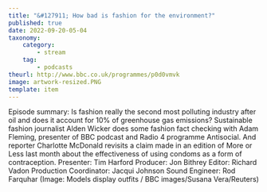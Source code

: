 ```yaml
---
title: "&#127911; How bad is fashion for the environment?"
published: true
date: 2022-09-20-05-04
taxonomy:
    category:
        - stream
    tag:
        - podcasts
theurl: http://www.bbc.co.uk/programmes/p0d0vmvk
image: artwork-resized.PNG
template: item
---
```


Episode summary: Is fashion really the second most polluting industry after oil and does it account for 10% of greenhouse gas emissions? Sustainable fashion journalist Alden Wicker does some fashion fact checking with Adam Fleming, presenter of BBC podcast and Radio 4 programme Antisocial. And reporter Charlotte McDonald revisits a claim made in an edition of More or Less last month about the effectiveness of using condoms as a form of contraception. Presenter: Tim Harford Producer: Jon Bithrey Editor: Richard Vadon Production Coordinator: Jacqui Johnson Sound Engineer: Rod Farquhar (Image: Models display outfits / BBC images/Susana Vera/Reuters)
